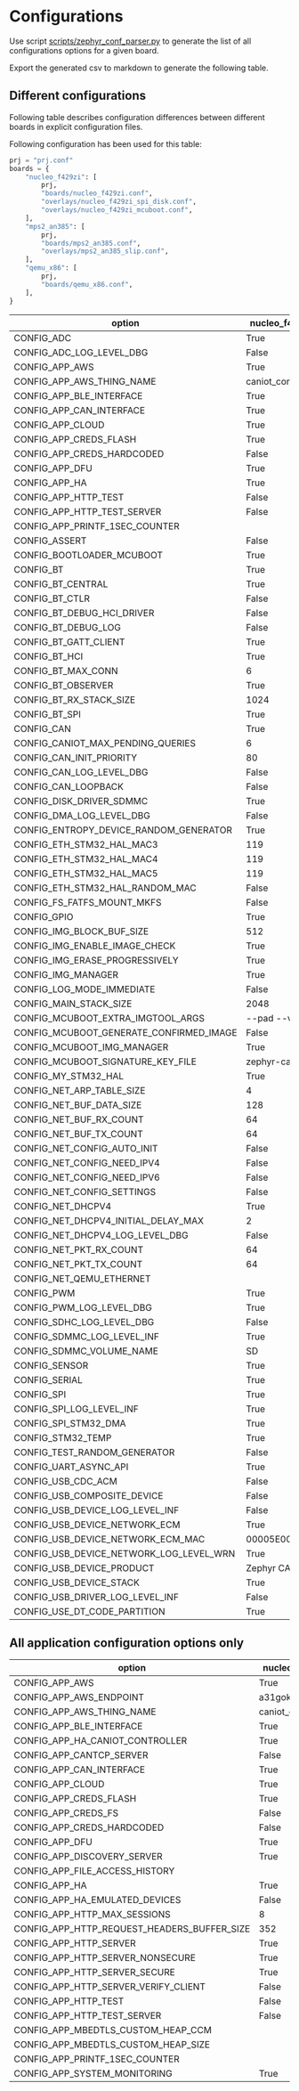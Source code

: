 # Configurations

Use script [scripts/zephyr_conf_parser.py](./scripts/zephyr_conf_parser.py) to
generate the list of all configurations options for a given board.

Export the generated csv to markdown to generate the following table.

## Different configurations

Following table describes configuration differences between different boards
in explicit configuration files.

Following configuration has been used for this table:

```python
prj = "prj.conf"
boards = {
    "nucleo_f429zi": [
        prj,
        "boards/nucleo_f429zi.conf",
        "overlays/nucleo_f429zi_spi_disk.conf",
        "overlays/nucleo_f429zi_mcuboot.conf",
    ],
    "mps2_an385": [
        prj,
        "boards/mps2_an385.conf",
        "overlays/mps2_an385_slip.conf",
    ],
    "qemu_x86": [
        prj,
        "boards/qemu_x86.conf",
    ],
}
```

|option                                 |nucleo_f429zi    |mps2_an385   |qemu_x86|
|---------------------------------------|-----------------|-------------|--------|
|CONFIG_ADC                             |True             |             |        |
|CONFIG_ADC_LOG_LEVEL_DBG               |False            |             |        |
|CONFIG_APP_AWS                         |True             |             |        |
|CONFIG_APP_AWS_THING_NAME              |caniot_controller|qemu_canio...|        |
|CONFIG_APP_BLE_INTERFACE               |True             |False        |False   |
|CONFIG_APP_CAN_INTERFACE               |True             |False        |False   |
|CONFIG_APP_CLOUD                       |True             |True         |False   |
|CONFIG_APP_CREDS_FLASH                 |True             |False        |False   |
|CONFIG_APP_CREDS_HARDCODED             |False            |True         |True    |
|CONFIG_APP_DFU                         |True             |             |        |
|CONFIG_APP_HA                          |True             |             |        |
|CONFIG_APP_HTTP_TEST                   |False            |True         |True    |
|CONFIG_APP_HTTP_TEST_SERVER            |False            |True         |True    |
|CONFIG_APP_PRINTF_1SEC_COUNTER         |                 |False        |        |
|CONFIG_ASSERT                          |False            |True         |True    |
|CONFIG_BOOTLOADER_MCUBOOT              |True             |             |        |
|CONFIG_BT                              |True             |             |        |
|CONFIG_BT_CENTRAL                      |True             |             |        |
|CONFIG_BT_CTLR                         |False            |             |        |
|CONFIG_BT_DEBUG_HCI_DRIVER             |False            |             |        |
|CONFIG_BT_DEBUG_LOG                    |False            |             |        |
|CONFIG_BT_GATT_CLIENT                  |True             |             |        |
|CONFIG_BT_HCI                          |True             |             |        |
|CONFIG_BT_MAX_CONN                     |6                |             |        |
|CONFIG_BT_OBSERVER                     |True             |             |        |
|CONFIG_BT_RX_STACK_SIZE                |1024             |             |        |
|CONFIG_BT_SPI                          |True             |             |        |
|CONFIG_CAN                             |True             |             |        |
|CONFIG_CANIOT_MAX_PENDING_QUERIES      |6                |12           |12      |
|CONFIG_CAN_INIT_PRIORITY               |80               |             |        |
|CONFIG_CAN_LOG_LEVEL_DBG               |False            |             |        |
|CONFIG_CAN_LOOPBACK                    |False            |             |        |
|CONFIG_DISK_DRIVER_SDMMC               |True             |             |        |
|CONFIG_DMA_LOG_LEVEL_DBG               |False            |             |        |
|CONFIG_ENTROPY_DEVICE_RANDOM_GENERATOR |True             |False        |False   |
|CONFIG_ETH_STM32_HAL_MAC3              |119              |             |        |
|CONFIG_ETH_STM32_HAL_MAC4              |119              |             |        |
|CONFIG_ETH_STM32_HAL_MAC5              |119              |             |        |
|CONFIG_ETH_STM32_HAL_RANDOM_MAC        |False            |             |        |
|CONFIG_FS_FATFS_MOUNT_MKFS             |False            |             |        |
|CONFIG_GPIO                            |True             |             |        |
|CONFIG_IMG_BLOCK_BUF_SIZE              |512              |             |        |
|CONFIG_IMG_ENABLE_IMAGE_CHECK          |True             |             |        |
|CONFIG_IMG_ERASE_PROGRESSIVELY         |True             |             |        |
|CONFIG_IMG_MANAGER                     |True             |             |        |
|CONFIG_LOG_MODE_IMMEDIATE              |False            |False        |True    |
|CONFIG_MAIN_STACK_SIZE                 |2048             |4096         |4096    |
|CONFIG_MCUBOOT_EXTRA_IMGTOOL_ARGS      |--pad --ve...    |             |        |
|CONFIG_MCUBOOT_GENERATE_CONFIRMED_IMAGE|False            |             |        |
|CONFIG_MCUBOOT_IMG_MANAGER             |True             |             |        |
|CONFIG_MCUBOOT_SIGNATURE_KEY_FILE      |zephyr-can...    |             |        |
|CONFIG_MY_STM32_HAL                    |True             |             |        |
|CONFIG_NET_ARP_TABLE_SIZE              |4                |             |        |
|CONFIG_NET_BUF_DATA_SIZE               |128              |236          |236     |
|CONFIG_NET_BUF_RX_COUNT                |64               |256          |128     |
|CONFIG_NET_BUF_TX_COUNT                |64               |256          |128     |
|CONFIG_NET_CONFIG_AUTO_INIT            |False            |True         |True    |
|CONFIG_NET_CONFIG_NEED_IPV4            |False            |True         |True    |
|CONFIG_NET_CONFIG_NEED_IPV6            |False            |True         |True    |
|CONFIG_NET_CONFIG_SETTINGS             |False            |True         |True    |
|CONFIG_NET_DHCPV4                      |True             |False        |False   |
|CONFIG_NET_DHCPV4_INITIAL_DELAY_MAX    |2                |             |        |
|CONFIG_NET_DHCPV4_LOG_LEVEL_DBG        |False            |             |        |
|CONFIG_NET_PKT_RX_COUNT                |64               |256          |128     |
|CONFIG_NET_PKT_TX_COUNT                |64               |256          |128     |
|CONFIG_NET_QEMU_ETHERNET               |                 |False        |        |
|CONFIG_PWM                             |True             |             |        |
|CONFIG_PWM_LOG_LEVEL_DBG               |True             |             |        |
|CONFIG_SDHC_LOG_LEVEL_DBG              |False            |             |        |
|CONFIG_SDMMC_LOG_LEVEL_INF             |True             |             |        |
|CONFIG_SDMMC_VOLUME_NAME               |SD               |             |        |
|CONFIG_SENSOR                          |True             |             |        |
|CONFIG_SERIAL                          |True             |             |        |
|CONFIG_SPI                             |True             |             |        |
|CONFIG_SPI_LOG_LEVEL_INF               |True             |             |        |
|CONFIG_SPI_STM32_DMA                   |True             |             |        |
|CONFIG_STM32_TEMP                      |True             |             |        |
|CONFIG_TEST_RANDOM_GENERATOR           |False            |True         |True    |
|CONFIG_UART_ASYNC_API                  |True             |             |        |
|CONFIG_USB_CDC_ACM                     |False            |             |        |
|CONFIG_USB_COMPOSITE_DEVICE            |False            |             |        |
|CONFIG_USB_DEVICE_LOG_LEVEL_INF        |False            |             |        |
|CONFIG_USB_DEVICE_NETWORK_ECM          |True             |             |        |
|CONFIG_USB_DEVICE_NETWORK_ECM_MAC      |00005E005301     |             |        |
|CONFIG_USB_DEVICE_NETWORK_LOG_LEVEL_WRN|True             |             |        |
|CONFIG_USB_DEVICE_PRODUCT              |Zephyr CAN...    |             |        |
|CONFIG_USB_DEVICE_STACK                |True             |             |        |
|CONFIG_USB_DRIVER_LOG_LEVEL_INF        |False            |             |        |
|CONFIG_USE_DT_CODE_PARTITION           |True             |             |        |



## All application configuration options only

|option                                     |nucleo_f429zi    |mps2_an385   |qemu_x86|
|-------------------------------------------|-----------------|-------------|--------|
|CONFIG_APP_AWS                             |True             |             |        |
|CONFIG_APP_AWS_ENDPOINT                    |a31gokdeok...    |a31gokdeok...|        |
|CONFIG_APP_AWS_THING_NAME                  |caniot_controller|qemu_canio...|        |
|CONFIG_APP_BLE_INTERFACE                   |True             |False        |False   |
|CONFIG_APP_HA_CANIOT_CONTROLLER               |True             |True         |True    |
|CONFIG_APP_CANTCP_SERVER                   |False            |False        |False   |
|CONFIG_APP_CAN_INTERFACE                   |True             |False        |False   |
|CONFIG_APP_CLOUD                           |True             |True         |False   |
|CONFIG_APP_CREDS_FLASH                     |True             |False        |False   |
|CONFIG_APP_CREDS_FS                        |False            |False        |False   |
|CONFIG_APP_CREDS_HARDCODED                 |False            |True         |True    |
|CONFIG_APP_DFU                             |True             |             |        |
|CONFIG_APP_DISCOVERY_SERVER                |True             |True         |True    |
|CONFIG_APP_FILE_ACCESS_HISTORY             |                 |False        |False   |
|CONFIG_APP_HA                              |True             |             |        |
|CONFIG_APP_HA_EMULATED_DEVICES             |False            |False        |False   |
|CONFIG_APP_HTTP_MAX_SESSIONS               |8                |8            |8       |
|CONFIG_APP_HTTP_REQUEST_HEADERS_BUFFER_SIZE|352              |352          |352     |
|CONFIG_APP_HTTP_SERVER                     |True             |True         |True    |
|CONFIG_APP_HTTP_SERVER_NONSECURE           |True             |True         |True    |
|CONFIG_APP_HTTP_SERVER_SECURE              |True             |True         |True    |
|CONFIG_APP_HTTP_SERVER_VERIFY_CLIENT       |False            |False        |False   |
|CONFIG_APP_HTTP_TEST                       |False            |True         |True    |
|CONFIG_APP_HTTP_TEST_SERVER                |False            |True         |True    |
|CONFIG_APP_MBEDTLS_CUSTOM_HEAP_CCM         |                 |False        |False   |
|CONFIG_APP_MBEDTLS_CUSTOM_HEAP_SIZE        |                 |65536        |65536   |
|CONFIG_APP_PRINTF_1SEC_COUNTER             |                 |False        |        |
|CONFIG_APP_SYSTEM_MONITORING               |True             |True         |True    |
